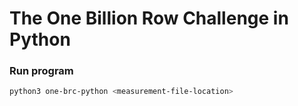
# The One Billion Row Challenge in Python 

### Run program
```bash
python3 one-brc-python <measurement-file-location>
```
